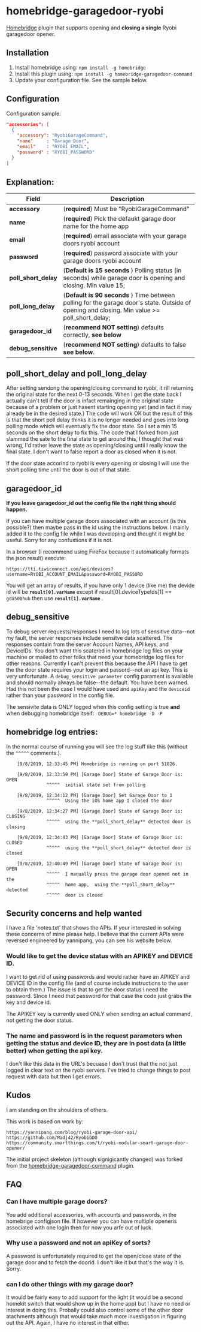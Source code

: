# homebridge-garagedoor-ryobi

[Homebridge](https://github.com/nfarina/homebridge) plugin that supports opening and **closing a single** Ryobi garagedoor opener.

## Installation

1. Install homebridge using: `npm install -g homebridge`
2. Install this plugin using: `npm install -g homebridge-garagedoor-command`
3. Update your configuration file. See the sample below.

## Configuration

Configuration sample:

```json
"accessories": [
  {
    "accessory": "RyobiGarageCommand",
    "name"     : "Garage Door",
    "email"    : "RYOBI_EMAIL",
    "password" : "RYOBI_PASSWORD"
  }
]

```
## Explanation:

Field                   | Description
------------------------|------------
**accessory**                  | (**required**) Must be "RyobiGarageCommand" 
**name**                          | (**required**) Pick the defaukt garage door name for the home app
**email** 			   | (**required**) email associate with your garage doors ryobi account 
**password**	                  | (**required**) password associate with your garage doors ryobi account 
**poll_short_delay**         | (**Default is 15 seconds** ) Polling status (in seconds) while garage door is opening and closing. Min value 15;  
**poll_long_delay**          | (**Default is 90 seconds** ) Time between polling for the garage door's state.  Outside of opening and closing. Min value >= poll_short_delay;
**garagedoor_id**        |  (**recommend NOT setting**) defaults correctly, **see below**
**debug_sensitive**    |  (**recommend NOT setting**) defaults to  false **see below**.

## poll_short_delay and poll_long_delay
After setting sendong the opening/closing command to ryobi, it rill returning the original state for the next 0-13 seconds. When I get the state back I actually can't tell if the door is infact remainging in the original state because of a problem or just hasent starting opening yet (and in fact it may already be in the desired state.)  The code will work OK but the result of this is that the short poll delay thinks it is no longer needed and goes into long polling mode which will eventually fix the door state. So I set a min 15 seconds on the short delay to fix this. The code that I forked from just slammed the sate to the final state to get around this, I thought that was wrong, I'd rather leave the state as opening/closing until I really know the final state. I don't want to false report a door as closed when it is not.

If the door state accorind to ryobi is every opening or closing I will use the short polling time until the door is out of that state.

## garagedoor_id

**If you leave **garagedoor_id** out the config file the right thing should happen.**

If you can have multiple garage doors associated with an account (is this possible?) then maybe pass in the id using the instructions below. I mainly added it to the config file while I was developing and thought it might be useful. Sorry for any confustions if it is not. 

In a browser (I recommend using FireFox because it automatically formats the json result) execute:

`https://tti.tiwiconnect.com/api/devices?username=RYOBI_ACCOUNT_EMAIL&password=RYOBI_PASSORD`

You will get an array of results, if you have only 1 device (like me) the devide id will be **`result[0].varName`** except if result[0].deviceTypeIds[1] == `gda500hub` then use **`result[1].varName`** .

## debug_sensitive

To debug server requests/responses I need to log lots of sensitive data--not my fault, the server responses include sensitve data scattered. The responses contain from the server Account Names, API keys, and DeviceIDs. You don't want this scatered in homebridge log files on your machine or mailed to other folks that need your homebridge log files for other reasons. Currently I can't prevent this because the API I have to get the the door state requires your login and passord--not an api key. This is very unfortunate. A  `debug_sensitive parameter`  config parament is available and should normally always be false--the default. You have been warned. Had this not been the case I would have used and `apiKey` and the `deviceid` rather than your password in the config file.

The sensivite data is ONLY logged when this config setting is true **and** when debugging homebridge itself: ` DEBUG=* homebridge -D -P`

## homebridge log entries:

In the normal course of running you will see the log stuff like this (without the  `^^^^^`  comments.). 

        [9/8/2019, 12:33:45 PM] Homebridge is running on port 51826.
        
        [9/8/2019, 12:33:59 PM] [Garage Door] State of Garage Door is: OPEN
                   ^^^^^  initial state set from polling
                   
        [9/8/2019, 12:34:12 PM] [Garage Door] Set Garage Door to 1 
                   ^^^^^  Using the iOS home app I closed the door
                   
        [9/8/2019, 12:34:27 PM] [Garage Door] State of Garage Door is: CLOSING
                   ^^^^^  using the **poll_short_delay** detected door is closing
                   
        [9/8/2019, 12:34:43 PM] [Garage Door] State of Garage Door is: CLOSED 
                   ^^^^^  using the **poll_short_delay** detected door is closed
                   
        [9/8/2019, 12:40:49 PM] [Garage Door] State of Garage Door is: OPEN 
                   ^^^^^  I manually press the garage door opened not in the
                   ^^^^^  home app,  using the **poll_short_delay** detected 
                   ^^^^^  door is closed

## Security concerns and help wanted

I have a file 'notes.txt' that shows the APIs. If your interested in solving these concerns of mine please help. I believe that the current APIs were reversed engineered by yannipang, you can see his website below.

### Would like to get the device status with an APIKEY and DEVICE ID.
I want to get rid of using passwords and would rather have an APIKEY and DEVICE ID in the config file (and of course include instructions to the user to obtain them.) The issue is that to get the door status I need the password. SInce I need that password for that case the code just grabs the key and device id.

The  APIKEY key is currently used ONLY when sending an actual command, not getting the door status.

### The name and password is in the request parameters when getting the status and device ID, they are in post data (a little better) when getting the api key.

I don't like this data in the URL's becuase I don't trust that the not just logged in clear text on the ryobi servers. I've tried to change things to post request with data but then I get errors. 
    

## Kudos

I am standing on the shoulders of others.

This work is based on work by:

	https://yannipang.com/blog/ryobi-garage-door-api/
	https://github.com/Madj42/RyobiGDO
	https://community.smartthings.com/t/ryobi-modular-smart-garage-door-opener/
	
The initial project skeleton (although signigicantly changed) was forked from the [homebridge-garagedoor-command](https://github.com/apexad/homebridge-garagedoor-command) plugin.

## FAQ

### Can I have multiple garage doors?
You add additional accessories, with accounts and passwords, in the homebrige configjson file. 
If however you can have multiple openeris associated with one login then for now you arfe out of luck.

### Why use a password and not an apiKey of sorts?
A password is unfortunately required to get the open/close state of the garage door and to fetch the doorid. I don't like it but that's the way it is. Sorry.

### can I do other things with my garage door?
It would be fairly easy to add support for the light (it would be a second homekit switch that would show up in the home app) but I have no need or interest in doing this. Probally could also control some of the other door atachments although that would take much more investigation in figuring out the API. Again, I have no interest in that either.

